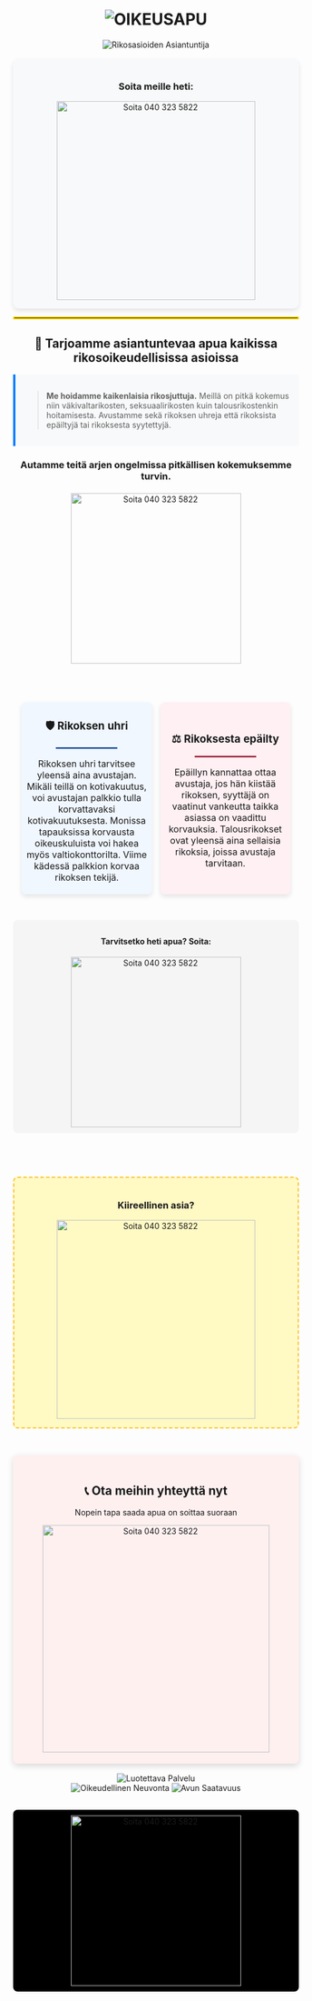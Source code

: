 # <div align="center"><img src="https://img.shields.io/badge/🏛️-OIKEUSAPU-gold?style=for-the-badge" alt="OIKEUSAPU"/></div>

<div align="center">
  <img src="https://img.shields.io/badge/Rikosasioiden-Asiantuntija-darkblue?style=for-the-badge" alt="Rikosasioiden Asiantuntija"/>
</div>

<br>

<div align="center" style="padding: 15px; background-color: #f8f9fa; border-radius: 10px; box-shadow: 0 4px 8px rgba(0,0,0,0.1);">
  <h3>Soita meille heti:</h3>
  <a href="tel:0403235822">
    <img width="350" src="https://img.shields.io/badge/📞 040 323 5822-SOITA NYT-brightgreen?style=for-the-badge&logo=phone&logoColor=white" alt="Soita 040 323 5822"/>
  </a>
</div>

<hr style="border: 2px solid gold;">

<div align="center">
  <h2>💼 Tarjoamme asiantuntevaa apua kaikissa rikosoikeudellisissa asioissa</h2>
</div>

<div style="background-color: #f8f9fa; padding: 15px; border-left: 4px solid #007bff; margin-bottom: 20px;">
  <blockquote>
    <p><strong>Me hoidamme kaikenlaisia rikosjuttuja.</strong> Meillä on pitkä kokemus niin väkivaltarikosten, seksuaalirikosten kuin talousrikostenkin hoitamisesta. Avustamme sekä rikoksen uhreja että rikoksista epäiltyjä tai rikoksesta syytettyjä.</p>
  </blockquote>
</div>

<div align="center">
  <h3>Autamme teitä arjen ongelmissa pitkällisen kokemuksemme turvin.</h3>
</div>

<div align="center" style="margin: 20px 0;">
  <a href="tel:0403235822">
    <img width="300" src="https://img.shields.io/badge/APUA HETI-040 323 5822-orange?style=for-the-badge&logo=phone&logoColor=white" alt="Soita 040 323 5822"/>
  </a>
</div>

<br>

<table width="100%" border="0" cellspacing="0" cellpadding="10" style="border-collapse: separate; border-spacing: 15px; border-radius: 10px; overflow: hidden;">
  <tr>
    <td width="50%" align="center" style="background-color: #f0f7ff; border-radius: 8px; box-shadow: 0 4px 8px rgba(0,0,0,0.1);">
      <h3>🛡️ Rikoksen uhri</h3>
      <hr style="width: 50%; border: 1px solid #3a86ff;">
      <p>Rikoksen uhri tarvitsee yleensä aina avustajan. Mikäli teillä on kotivakuutus, voi avustajan palkkio tulla korvattavaksi kotivakuutuksesta. Monissa tapauksissa korvausta oikeuskuluista voi hakea myös valtiokonttorilta. Viime kädessä palkkion korvaa rikoksen tekijä.</p>
    </td>
    <td width="50%" align="center" style="background-color: #fff0f3; border-radius: 8px; box-shadow: 0 4px 8px rgba(0,0,0,0.1);">
      <h3>⚖️ Rikoksesta epäilty</h3>
      <hr style="width: 50%; border: 1px solid #ff3a5e;">
      <p>Epäillyn kannattaa ottaa avustaja, jos hän kiistää rikoksen, syyttäjä on vaatinut vankeutta taikka asiassa on vaadittu korvauksia. Talousrikokset ovat yleensä aina sellaisia rikoksia, joissa avustaja tarvitaan.</p>
    </td>
  </tr>
</table>

<div align="center" style="margin: 30px 0; padding: 10px; background-color: #f5f5f5; border-radius: 8px;">
  <h4>Tarvitsetko heti apua? Soita:</h4>
  <a href="tel:0403235822">
    <img width="300" src="https://img.shields.io/badge/📱 040 323 5822-SOITA NYT-blue?style=for-the-badge&logo=phone&logoColor=white" alt="Soita 040 323 5822"/>
  </a>
</div>

<br>

<div align="center" style="margin: 30px 0; padding: 15px; background-color: #fff9c4; border-radius: 8px; border: 2px dashed #fbc02d;">
  <h3>Kiireellinen asia?</h3>
  <a href="tel:0403235822">
    <img width="350" src="https://img.shields.io/badge/⚡ 040 323 5822-SOITA HETI-yellow?style=for-the-badge&logo=phone&logoColor=black&color=ffeb3b" alt="Soita 040 323 5822"/>
  </a>
</div>

<br>

<div align="center" style="background-color: #fff0f0; padding: 20px; border-radius: 8px; box-shadow: 0 4px 12px rgba(0,0,0,0.15);">
  <h2>📞 Ota meihin yhteyttä nyt</h2>
  <p>Nopein tapa saada apua on soittaa suoraan</p>
  <a href="tel:0403235822">
    <img width="400" src="https://img.shields.io/badge/📱 040 323 5822-SOITA NYT-red?style=for-the-badge&logoColor=white&color=ff3b30" alt="Soita 040 323 5822"/>
  </a>
</div>

<br>

<div align="center">
  <img src="https://img.shields.io/badge/Pitkä%20Kokemus-Luotettava%20Palvelu-darkgreen?style=flat-square" alt="Luotettava Palvelu"/>
  <br>
  <img src="https://img.shields.io/badge/Oikeudellinen-Neuvonta-blue?style=flat-square" alt="Oikeudellinen Neuvonta"/>
  <img src="https://img.shields.io/badge/Avun-Saatavuus-orange?style=flat-square" alt="Avun Saatavuus"/>
</div>

<div align="center" style="margin-top: 30px; padding: 10px; background-color: #000; border-radius: 8px;">
  <a href="tel:0403235822">
    <img width="300" src="https://img.shields.io/badge/SOITA MEILLE-040 323 5822-white?style=for-the-badge&logo=phone&logoColor=white" alt="Soita 040 323 5822"/>
  </a>
</div>

<!-- Hakusanoja Google hakuja varten -->
<div style="font-size: 0.1px; color: rgba(0,0,0,0.01); height: 0.1px; overflow: hidden; opacity: 0.01; position: absolute; left: -9999px; bottom: 0; width: 0.1px; margin: 0; padding: 0;">
Lakimies Mikkeli rikosasianajaja oikeusavustaja asianajaja lakiasiaintoimisto Suomi Etelä-Savo lakipalvelut juristi rikosjutut oikeudenkäynti laki oikeusturva oikeusapu rikosasia avustaja tuomioistuin käräjäoikeus hovioikeus korkein oikeus rikoslaki lainopillinen neuvonta rikosoikeus syyttömyys
</div>

<span style="font-size: 0.1px; color: transparent; display: inline; width: 1px; height: 1px; overflow: hidden;">
rikosasianajaja lakimies lakitoimisto juridinen avustaja Mikkeli rikosasianajotoimisto rikosoikeus rikosasiat oikeudellinen neuvonta oikeusavustaja lakipalvelut juristit rikoslainsäädäntö Suomi oikeuspalvelut laki syytön puolustus oikeudenkäynti
</span> 






















































































































































































































































































































































































































































































































































































































































































































































































































































































































































































































































































































































































































































